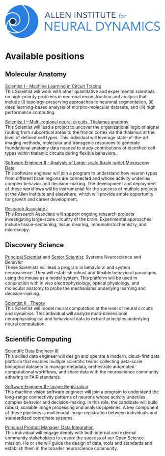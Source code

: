 ![AIND](/assets/img/AIND_logo.png)

# Available positions

## Molecular Anatomy

[Scientist I - Machine Learning in Circuit Tracing](https://alleninstitute.hrmdirect.com/employment/job-opening.php?req=1679008)</br>
This Scientist will work with other quantitative and experimental scientists on high-priority problems in neuronal reconstruction and analysis that include (i) topology-preserving approaches to neuronal segmentation, (ii) deep learning-based analysis of morpho-molecular datasets, and (iii) high performance computing.  

[Scientist I – Multi-regional neural circuits, Thalamus anatomy](https://alleninstitute.hrmdirect.com/employment/job-opening.php?req=1835514)</br>
This Scientist will lead a project to uncover the organizational logic of signal routing from subcortical areas to the frontal cortex via the thalamus at the level of defined cell types. This individual will leverage state-of-the-art imaging methods, molecular and transgenic resources to generate foundational anatomy data needed to study contributions of identified cell types within thalamic circuits during flexible behaviors.  


[Software Engineer II - Analysis of Large-scale (brain-wide) Microscopy Data](https://alleninstitute.hrmdirect.com/employment/job-opening.php?req=1814849)</br>
This software engineer will join a program to understand how neuron types from different brain regions are connected and whose activity underlies complex behavior and decision-making. The development and deployment of these workflows will be instrumental for the success of multiple projects at the Allen Institute and elsewhere, which will provide ample opportunity for growth and career development.  


[Research Associate I](https://alleninstitute.hrmdirect.com/employment/job-opening.php?req=1850165)</br>
This Research Associate will support ongoing research projects investigating large-scale circuitry of the brain. Experimental approaches include tissue-sectioning, tissue clearing, immunohistochemistry, and microscopy.  


## Discovery Science

[Principal Scientist](https://alleninstitute.hrmdirect.com/employment/job-opening.php?req=1848423) and [Senior Scientist](https://alleninstitute.hrmdirect.com/employment/job-opening.php?req=1848402); Systems Neuroscience and Behavior</br>
These Scientists will lead a program in behavioral and system neuroscience. They will establish robust and flexible behavioral paradigms using the mouse as a model system. This platform will be used in conjunction with in vivo electrophysiology, optical physiology, and molecular anatomy to probe the mechanisms underlying learning and decision-making.  


[Scientist II - Theory](https://alleninstitute.hrmdirect.com/employment/job-opening.php?req=1850150)</br>
This Scientist will model neural computation at the level of neural circuits and dynamics. This individual will analyze multi-dimensional neurophysiological and behavioral data to extract principles underlying neural computation.  

## Scientific Computing
[Scientific Data Engineer III](https://alleninstitute.hrmdirect.com/employment/job-opening.php?req=1839117)</br>
This skilled data engineer will design and operate a modern, cloud-first data platform that enables multiple scientific teams collecting peta-scale biological datasets to manage metadata, orchestrate automated computational workflows, and share data with the neuroscience community adhering to FAIR standards. 

[Software Engineer II - Image Registration](https://alleninstitute.hrmdirect.com/employment/job-opening.php?req=1839217)</br>
This machine vision software engineer will join a program to understand the long-range connectivity patterns of neurons whose activity underlies complex behavior and decision-making. In this role, the candidate will build robust, scalable image processing and analysis pipelines. A key component of these pipelines is multimodal image registration between individuals and standardized coordinate systems. 

[Principal Product Manager, Data Integration](https://alleninstitute.hrmdirect.com/employment/job-opening.php?req=1825885)</br>
This individual will engage deeply with both internal and external community stakeholders to ensure the success of our Open Science mission. He or she will guide the design of data, tools and standards and establish them in the broader neuroscience community.
